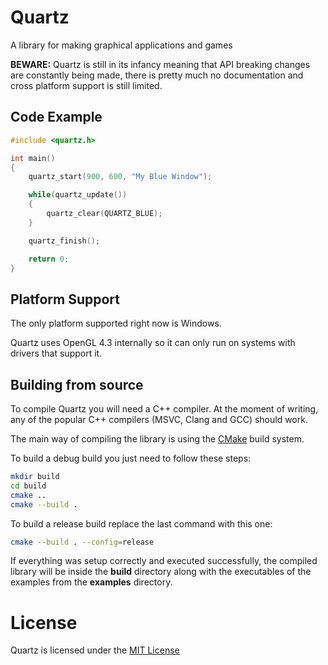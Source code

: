 # Quartz

A library for making graphical applications and games

**BEWARE:**
Quartz is still in its infancy meaning that API breaking changes are constantly being made, there is pretty much no documentation and cross platform support is still limited.

<!-- ## Game of Life in Quartz
Example will be here -->

## Code Example
```C
#include <quartz.h>

int main() 
{
    quartz_start(900, 600, "My Blue Window");

    while(quartz_update())
    {
        quartz_clear(QUARTZ_BLUE);
    }

    quartz_finish();

    return 0;
}
```

## Platform Support
The only platform supported right now is Windows.

Quartz uses OpenGL 4.3 internally so it can only run on systems with drivers that support it.

## Building from source
To compile Quartz you will need a C++ compiler. At the moment of writing, any of the popular C++ compilers (MSVC, Clang and GCC) should work.

The main way of compiling the library is using the [CMake](https://cmake.org) build system.

To build a debug build you just need to follow these steps:
```sh
mkdir build
cd build
cmake ..
cmake --build .
```

To build a release build replace the last command with this one:
```sh
cmake --build . --config=release
```

If everything was setup correctly and executed successfully, the compiled library will be inside the **build** directory along with the executables of the examples from the **examples** directory.

# License
Quartz is licensed under the [MIT License](LICENSE)
